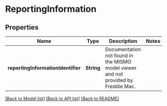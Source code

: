 # ReportingInformation

## Properties
Name | Type | Description | Notes
------------ | ------------- | ------------- | -------------
**reportingInformationIdentifier** | **String** | Documentation not found in the MISMO model viewer and not provided by Freddie Mac. | 

[[Back to Model list]](../README.md#documentation-for-models) [[Back to API list]](../README.md#documentation-for-api-endpoints) [[Back to README]](../README.md)


